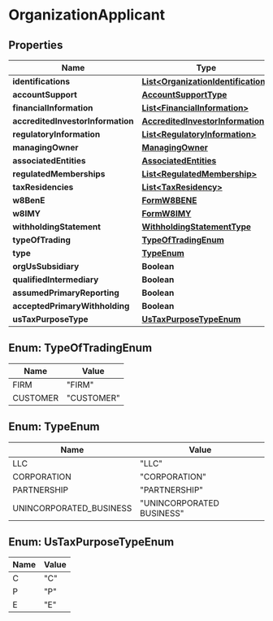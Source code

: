 

# OrganizationApplicant


## Properties

| Name | Type | Description | Notes |
|------------ | ------------- | ------------- | -------------|
|**identifications** | [**List&lt;OrganizationIdentification&gt;**](OrganizationIdentification.md) |  |  [optional] |
|**accountSupport** | [**AccountSupportType**](AccountSupportType.md) |  |  [optional] |
|**financialInformation** | [**List&lt;FinancialInformation&gt;**](FinancialInformation.md) |  |  [optional] |
|**accreditedInvestorInformation** | [**AccreditedInvestorInformation**](AccreditedInvestorInformation.md) |  |  [optional] |
|**regulatoryInformation** | [**List&lt;RegulatoryInformation&gt;**](RegulatoryInformation.md) |  |  [optional] |
|**managingOwner** | [**ManagingOwner**](ManagingOwner.md) |  |  [optional] |
|**associatedEntities** | [**AssociatedEntities**](AssociatedEntities.md) |  |  [optional] |
|**regulatedMemberships** | [**List&lt;RegulatedMembership&gt;**](RegulatedMembership.md) |  |  [optional] |
|**taxResidencies** | [**List&lt;TaxResidency&gt;**](TaxResidency.md) |  |  [optional] |
|**w8BenE** | [**FormW8BENE**](FormW8BENE.md) |  |  [optional] |
|**w8IMY** | [**FormW8IMY**](FormW8IMY.md) |  |  [optional] |
|**withholdingStatement** | [**WithholdingStatementType**](WithholdingStatementType.md) |  |  [optional] |
|**typeOfTrading** | [**TypeOfTradingEnum**](#TypeOfTradingEnum) |  |  [optional] |
|**type** | [**TypeEnum**](#TypeEnum) |  |  [optional] |
|**orgUsSubsidiary** | **Boolean** |  |  [optional] |
|**qualifiedIntermediary** | **Boolean** |  |  [optional] |
|**assumedPrimaryReporting** | **Boolean** |  |  [optional] |
|**acceptedPrimaryWithholding** | **Boolean** |  |  [optional] |
|**usTaxPurposeType** | [**UsTaxPurposeTypeEnum**](#UsTaxPurposeTypeEnum) |  |  [optional] |



## Enum: TypeOfTradingEnum

| Name | Value |
|---- | -----|
| FIRM | &quot;FIRM&quot; |
| CUSTOMER | &quot;CUSTOMER&quot; |



## Enum: TypeEnum

| Name | Value |
|---- | -----|
| LLC | &quot;LLC&quot; |
| CORPORATION | &quot;CORPORATION&quot; |
| PARTNERSHIP | &quot;PARTNERSHIP&quot; |
| UNINCORPORATED_BUSINESS | &quot;UNINCORPORATED BUSINESS&quot; |



## Enum: UsTaxPurposeTypeEnum

| Name | Value |
|---- | -----|
| C | &quot;C&quot; |
| P | &quot;P&quot; |
| E | &quot;E&quot; |



